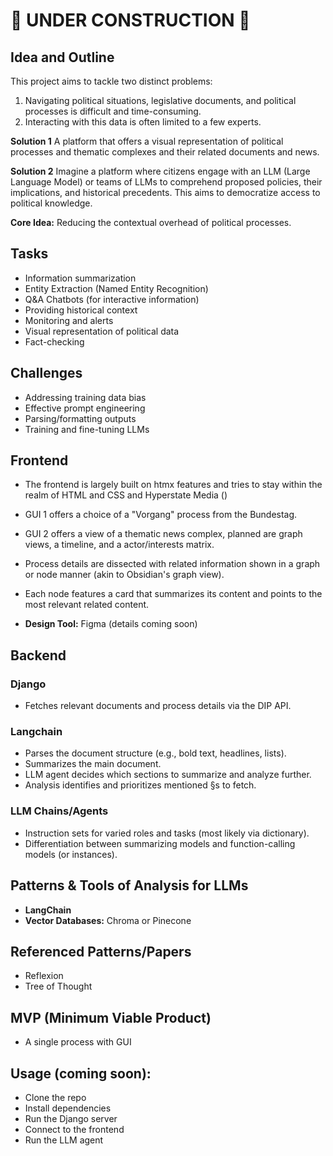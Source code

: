 # 🚧 UNDER CONSTRUCTION 🚧

## Idea and Outline

This project aims to tackle two distinct problems:
1. Navigating political situations, legislative documents, and political processes is difficult and time-consuming.
2. Interacting with this data is often limited to a few experts.

**Solution 1**
A platform that offers a visual representation of political processes and thematic complexes and their related documents and news. 

**Solution 2**
Imagine a platform where citizens engage with an LLM (Large Language Model) or teams of LLMs to comprehend proposed policies, their implications, and historical precedents. This aims to democratize access to political knowledge.

**Core Idea:** Reducing the contextual overhead of political processes.

## Tasks
- Information summarization
- Entity Extraction (Named Entity Recognition)
- Q&A Chatbots (for interactive information)
- Providing historical context 
- Monitoring and alerts
- Visual representation of political data
- Fact-checking

## Challenges
- Addressing training data bias
- Effective prompt engineering
- Parsing/formatting outputs
- Training and fine-tuning LLMs


## Frontend
- The frontend is largely built on htmx features and tries to stay within the realm of HTML and CSS and Hyperstate Media ()
- GUI 1 offers a choice of a "Vorgang" process from the Bundestag.
- GUI 2 offers a view of a thematic news complex, planned are graph views, a timeline, and a actor/interests matrix.
- Process details are dissected with related information shown in a graph or node manner (akin to Obsidian's graph view).
- Each node features a card that summarizes its content and points to the most relevant related content.


- **Design Tool:** 
Figma (details coming soon)

## Backend

### Django
- Fetches relevant documents and process details via the DIP API.

### Langchain
- Parses the document structure (e.g., bold text, headlines, lists).
- Summarizes the main document.
- LLM agent decides which sections to summarize and analyze further.
- Analysis identifies and prioritizes mentioned §s to fetch.

### LLM Chains/Agents
- Instruction sets for varied roles and tasks (most likely via dictionary).
- Differentiation between summarizing models and function-calling models (or instances).

## Patterns & Tools of Analysis for LLMs
- **LangChain**
- **Vector Databases:** Chroma or Pinecone

## Referenced Patterns/Papers
- Reflexion
- Tree of Thought

## MVP (Minimum Viable Product)
- A single process with GUI


## Usage (coming soon):
- Clone the repo
- Install dependencies
- Run the Django server
- Connect to the frontend
- Run the LLM agent